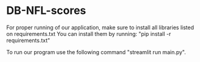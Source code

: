 # DB-NFL-scores

For proper running of our application, make sure to install all libraries listed on requirements.txt
You can install them by running: "pip install -r requirements.txt"

To run our program use the following command "streamlit run main.py".